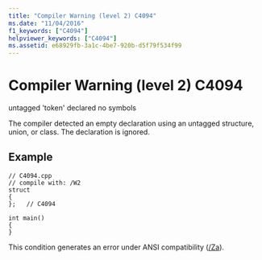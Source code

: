 ```yaml
---
title: "Compiler Warning (level 2) C4094"
ms.date: "11/04/2016"
f1_keywords: ["C4094"]
helpviewer_keywords: ["C4094"]
ms.assetid: e68929fb-3a1c-4be7-920b-d5f79f534f99
---
```

# Compiler Warning (level 2) C4094

untagged 'token' declared no symbols

The compiler detected an empty declaration using an untagged structure, union, or class. The declaration is ignored.

## Example

```
// C4094.cpp
// compile with: /W2
struct
{
};   // C4094

int main()
{
}
```

This condition generates an error under ANSI compatibility ([/Za](../../build/reference/za-ze-disable-language-extensions.md)).